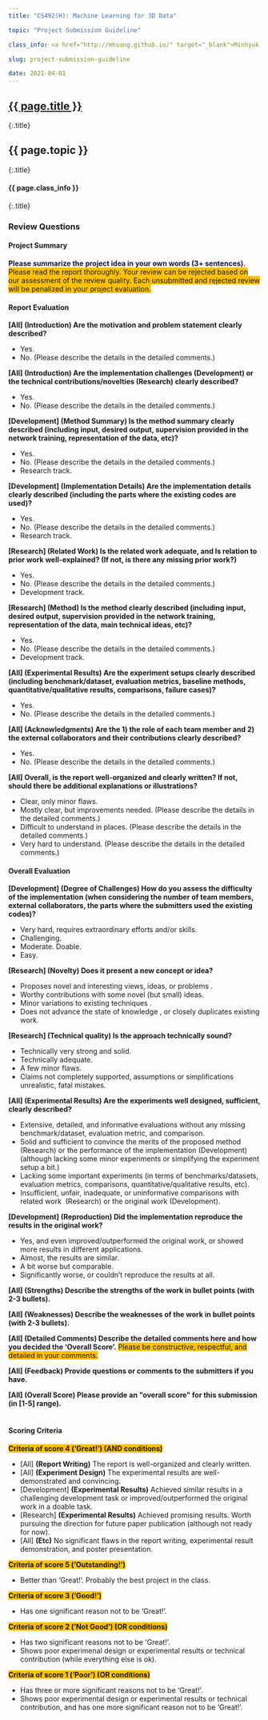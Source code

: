 ```yaml
---
title: "CS492(H): Machine Learning for 3D Data"

topic: "Project Submission Guideline"

class_info: <a href="http://mhsung.github.io/" target="_blank">Minhyuk Sung</a>, <a href="https://www.kaist.ac.kr/" target="_blank">KAIST</a>, Spring 2021

slug: project-submission-guideline

date: 2021-04-01
---
```



## <a href="{{site.baseurl}}/{{page.path}}/../../" target="_blank">{{ page.title }}</a>
{:.title}
## {{ page.topic }}
{:.title}
#### {{ page.class_info }}
{:.title}
<br />


<style>
em { font-style: normal; font-weight: bold; color: #C62828 }
h { background-color:#FFC107 }
</style>


### Review Questions

#### Project Summary

<b>Please summarize the project idea in your own words (3+ sentences).</b>
<h>Please read the report thoroughly. Your review can be rejected based on our assessment of the review quality. Each unsubmitted and rejected review will be penalized in your project evaluation.</h><br>


#### Report Evaluation

<b>[All] (Introduction) Are the motivation and problem statement clearly described?</b><br>
- Yes.
- No. (Please describe the details in the detailed comments.)


<b>[All] (Introduction) Are the implementation challenges (Development) or the technical contributions/novelties (Research) clearly described?</b><br>
- Yes.
- No. (Please describe the details in the detailed comments.)


<b>[Development] (Method Summary) Is the method summary clearly described (including input, desired output, supervision provided in the network training, representation of the data, etc)?</b><br>
- Yes.
- No. (Please describe the details in the detailed comments.)
- Research track.


<b>[Development] (Implementation Details) Are the implementation details clearly described (including the parts where the existing codes are used)?</b><br>
- Yes.
- No. (Please describe the details in the detailed comments.)
- Research track.


<b>[Research] (Related Work) Is the related work adequate, and Is relation to prior work well-explained? (If not, is there any missing prior work?)</b><br>
- Yes.
- No. (Please describe the details in the detailed comments.)
- Development track.


<b>[Research] (Method) Is the method clearly described (including input, desired output, supervision provided in the network training, representation of the data, main technical ideas, etc)?</b><br>
- Yes.
- No. (Please describe the details in the detailed comments.)
- Development track.


<b>[All] (Experimental Results) Are the experiment setups clearly described (including benchmark/dataset, evaluation metrics, baseline methods, quantitative/qualitative results, comparisons, failure cases)?</b><br>
- Yes.
- No. (Please describe the details in the detailed comments.)


<b> [All] (Acknowledgments) Are the 1) the role of each team member and 2) the external collaborators and their contributions clearly described?</b><br>
- Yes.
- No. (Please describe the details in the detailed comments.)


<b> [All] Overall, is the report well-organized and clearly written? If not, should there be additional explanations or illustrations?</b><br>
- Clear, only minor flaws. 
- Mostly clear, but improvements needed. (Please describe the details in the detailed comments.) 
- Difficult to understand in places. (Please describe the details in the detailed comments.) 
- Very hard to understand. (Please describe the details in the detailed comments.) 


#### Overall Evaluation

<b>[Development] (Degree of Challenges) How do you assess the difficulty of the implementation (when considering the number of team members, external collaborators, the parts where the submitters used the existing codes)?</b><br>
- Very hard, requires extraordinary efforts and/or skills.
- Challenging.
- Moderate. Doable.
- Easy.


<b>[Research] (Novelty) Does it present a new concept or idea?</b><br>
- Proposes novel and interesting views, ideas, or problems .
- Worthy contributions with some novel (but small) ideas. 
- Minor variations to existing techniques .
- Does not advance the state of knowledge , or closely duplicates existing work.


<b>[Research] (Technical quality) Is the approach technically sound?</b><br>
- Technically very strong and solid.
- Technically adequate.
- A few minor flaws.
- Claims not completely supported, assumptions or simplifications unrealistic, fatal mistakes.


<b>[All] (Experimental Results) Are the experiments well designed, sufficient, clearly described?</b><br>
- Extensive, detailed, and informative evaluations without any missing benchmark/dataset, evaluation metric, and comparison.
- Solid and sufficient to convince the merits of the proposed method (Research) or the performance of the implementation (Development) (although lacking some minor experiments or simplifying the experiment setup a bit.)
- Lacking some important experiments (in terms of benchmarks/datasets, evaluation metrics, comparisons, quantitative/qualitative results, etc).
- Insufficient, unfair, inadequate, or uninformative comparisons with related work  (Research) or the original work (Development).


<b>[Development] (Reproduction) Did the implementation reproduce the results in the original work?</b><br>
- Yes, and even improved/outperformed the original work, or showed more results in different applications.
- Almost, the results are similar.
- A bit worse but comparable.
- Significantly worse, or couldn’t reproduce the results at all.


<b>[All] (Strengths) Describe the strengths of the work in bullet points (with 2-3 bullets).</b><br>


<b>[All] (Weaknesses) Describe the weaknesses of the work in bullet points (with 2-3 bullets).</b><br>


<b>[All] (Detailed Comments) Describe the detailed comments here and how you decided the ‘Overall Score’.</b>
<h>Please be constructive, respectful, and detailed in your comments.</h><br>


<b>[All] (Feedback) Provide questions or comments to the submitters if you have.</b><br>


<b>[All] (Overall Score) Please provide an "overall score" for this submission (in [1-5] range).</b><br>
<br>


#### Scoring Criteria

<h><b>Criteria of score 4 (‘Great!’) (AND conditions)</b></h>
- [All] <b>(Report Writing)</b> The report is well-organized and clearly written.
- [All] <b>(Experiment Design)</b> The experimental results are well-demonstrated and convincing.
- [Development] <b>(Experimental Results)</b> Achieved similar results in a challenging development task or improved/outperformed the original work in a doable task.
- [Research] <b>(Experimental Results)</b> Achieved promising results. Worth pursuing the direction for future paper publication (although not ready for now).
- [All] <b>(Etc)</b> No significant flaws in the report writing, experimental result demonstration, and poster presentation.

<h><b>Criteria of score 5 (‘Outstanding!’)</b></h>
- Better than ‘Great!’. Probably the best project in the class.

<h><b>Criteria of score 3 (‘Good!’)</b></h>
- Has one significant reason not to be ‘Great!’.

<h><b>Criteria of score 2 (‘Not Good’) (OR conditions)</b></h>
- Has two significant reasons not to be ‘Great!’.
- Shows poor experimenal design or experimental results or technical contribution (while everything else is ok).

<h><b>Criteria of score 1 (‘Poor’) (OR conditions)</b></h>
- Has three or more significant reasons not to be ‘Great!’.
- Shows poor experimental design or experimental results or technical contribution, and has one more significant reason not to be ‘Great!’.

<br/>

